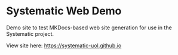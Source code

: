 # Systematic Web Demo

Demo site to test MKDocs-based web site generation for use in the Systematic project.

View site here: https://systematic-uol.github.io
